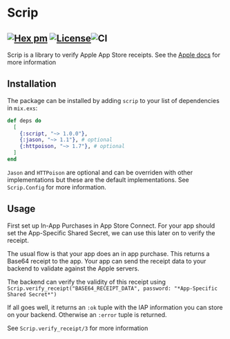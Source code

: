 # Scrip

## [![Hex pm](http://img.shields.io/hexpm/v/scrip.svg?style=flat)](https://hex.pm/packages/scrip) [![License](https://img.shields.io/badge/License-MIT-blue.svg)](https://opensource.org/licenses/MIT)![CI](https://github.com/maartenvanvliet/scrip/workflows/CI/badge.svg)

<!-- MDOC !-->

Scrip is a library to verify Apple App Store receipts. See the [Apple docs](https://developer.apple.com/documentation/appstorereceipts) for more information

## Installation

The package can be installed by adding `scrip` to your list of dependencies in `mix.exs`:

```elixir
def deps do
  [
    {:script, "~> 1.0.0"},
    {:jason, "~> 1.1"}, # optional
    {:httpoison, "~> 1.7"}, # optional
  ]
end
```

`Jason` and `HTTPoison` are optional and can be overriden with other implementations
but these are the default implementations. See `Scrip.Config` for more information.

## Usage

First set up In-App Purchases in App Store Connect. For your app should set the App-Specific Shared Secret, we can
use this later on to verify the receipt.

The usual flow is that your app does an in app purchase. This returns a Base64 receipt to the app. Your app can send the
receipt data to your backend to validate against the Apple servers.

The backend can verify the validity of this receipt using `Scrip.verify_receipt("BASE64_RECEIPT_DATA", password: "*App-Specific Shared Secret*")`

If all goes well, it returns an `:ok` tuple with the IAP information you can store on your backend.
Otherwise an `:error` tuple is returned.

See `Scrip.verify_receipt/3` for more information
